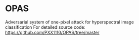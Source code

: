 # OPAS
Adversarial system of one-pixel attack for hyperspectral image classification
For detailed source code: https://github.com/PXX1110/OPAS/tree/master

